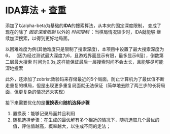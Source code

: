 # IDA算法 + 查重


添加了以alpha-beta为基础的**IDA**的搜索算法，从本来的固定深度限制，
变成了现在的除了 *固定深度限制* 以外的 *时间限制* ：当棋局情况较少时，IDA就能够
继续加深搜索，以得到更好地局面。

以困难难度为例(其他难度只是限制了搜索深度)，本项目中设置了最大搜索深度为6，
（因为经过测试最大深度为6，且游戏界面显示有限，最多显示6层），倒数第二层最大搜索
时间为0.3s,这样能保证最后一层搜索时间不会太长，且能够尽可能深地搜索

此外，还添加了zobrist效验码来存储最近的5个局面，防止计算机为了最优值不断走重复的棋局，但是出现更多重复局面就无法保证（简单地去除了两三步的长将局面，但更复杂的情况还未实现）

接下来需要优化的是**置换表**和**随机选择步骤**

1. 置换表：能够记录局面并且利用
2. 随机选择步骤：在生成的最优解有多个相近的情况下，随机选取几个最优的值，评估值越高，概率越大，以生成不同的走法；